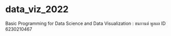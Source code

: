 # data_viz_2022
Basic Programming for Data Science and Data Visualization : ชนกานต์ พูลผล ID 6230210467
